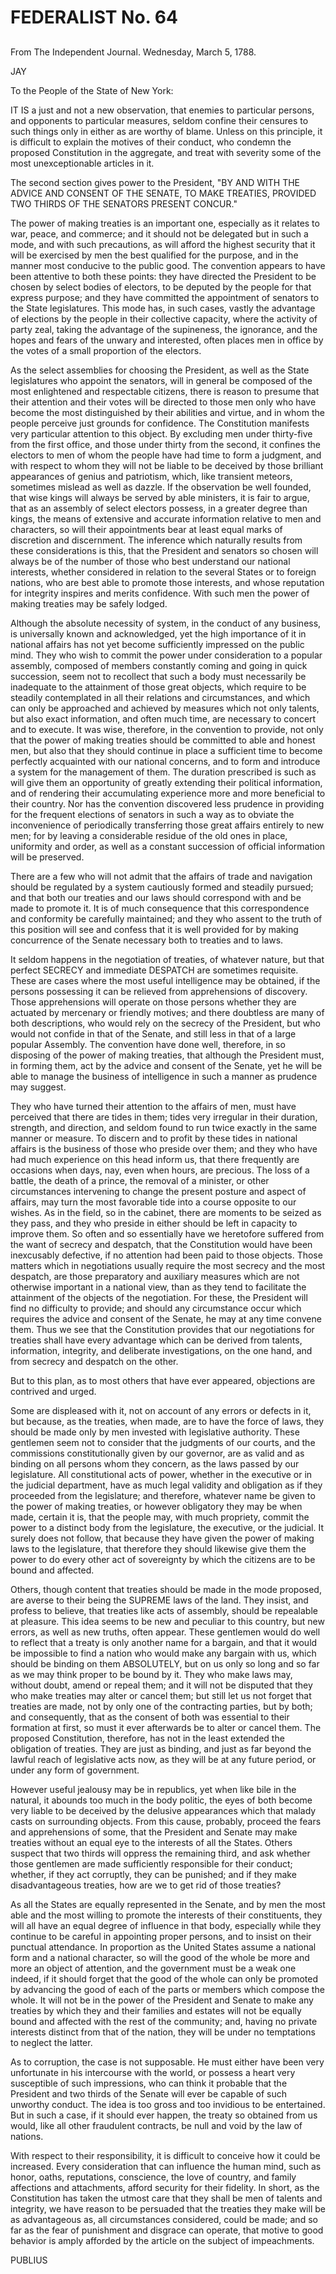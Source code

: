 # FEDERALIST No. 64
## 


From The Independent Journal. Wednesday, March 5, 1788.

JAY

To the People of the State of New York:

IT IS a just and not a new observation, that enemies to particular
persons, and opponents to particular measures, seldom confine their
censures to such things only in either as are worthy of blame. Unless on
this principle, it is difficult to explain the motives of their conduct,
who condemn the proposed Constitution in the aggregate, and treat with
severity some of the most unexceptionable articles in it.

The second section gives power to the President, "BY AND WITH THE ADVICE
AND CONSENT OF THE SENATE, TO MAKE TREATIES, PROVIDED TWO THIRDS OF THE
SENATORS PRESENT CONCUR."

The power of making treaties is an important one, especially as it
relates to war, peace, and commerce; and it should not be delegated but
in such a mode, and with such precautions, as will afford the highest
security that it will be exercised by men the best qualified for the
purpose, and in the manner most conducive to the public good. The
convention appears to have been attentive to both these points: they
have directed the President to be chosen by select bodies of electors,
to be deputed by the people for that express purpose; and they have
committed the appointment of senators to the State legislatures. This
mode has, in such cases, vastly the advantage of elections by the people
in their collective capacity, where the activity of party zeal, taking
the advantage of the supineness, the ignorance, and the hopes and fears
of the unwary and interested, often places men in office by the votes of
a small proportion of the electors.

As the select assemblies for choosing the President, as well as the
State legislatures who appoint the senators, will in general be composed
of the most enlightened and respectable citizens, there is reason to
presume that their attention and their votes will be directed to those
men only who have become the most distinguished by their abilities and
virtue, and in whom the people perceive just grounds for confidence.
The Constitution manifests very particular attention to this object. By
excluding men under thirty-five from the first office, and those under
thirty from the second, it confines the electors to men of whom the
people have had time to form a judgment, and with respect to whom they
will not be liable to be deceived by those brilliant appearances of
genius and patriotism, which, like transient meteors, sometimes mislead
as well as dazzle. If the observation be well founded, that wise kings
will always be served by able ministers, it is fair to argue, that as an
assembly of select electors possess, in a greater degree than kings,
the means of extensive and accurate information relative to men and
characters, so will their appointments bear at least equal marks of
discretion and discernment. The inference which naturally results from
these considerations is this, that the President and senators so chosen
will always be of the number of those who best understand our national
interests, whether considered in relation to the several States or to
foreign nations, who are best able to promote those interests, and whose
reputation for integrity inspires and merits confidence. With such men
the power of making treaties may be safely lodged.

Although the absolute necessity of system, in the conduct of any
business, is universally known and acknowledged, yet the high importance
of it in national affairs has not yet become sufficiently impressed on
the public mind. They who wish to commit the power under consideration
to a popular assembly, composed of members constantly coming and
going in quick succession, seem not to recollect that such a body must
necessarily be inadequate to the attainment of those great objects,
which require to be steadily contemplated in all their relations and
circumstances, and which can only be approached and achieved by measures
which not only talents, but also exact information, and often much time,
are necessary to concert and to execute. It was wise, therefore, in the
convention to provide, not only that the power of making treaties should
be committed to able and honest men, but also that they should continue
in place a sufficient time to become perfectly acquainted with our
national concerns, and to form and introduce a system for the
management of them. The duration prescribed is such as will give them
an opportunity of greatly extending their political information, and
of rendering their accumulating experience more and more beneficial
to their country. Nor has the convention discovered less prudence in
providing for the frequent elections of senators in such a way as to
obviate the inconvenience of periodically transferring those great
affairs entirely to new men; for by leaving a considerable residue
of the old ones in place, uniformity and order, as well as a constant
succession of official information will be preserved.

There are a few who will not admit that the affairs of trade and
navigation should be regulated by a system cautiously formed and
steadily pursued; and that both our treaties and our laws should
correspond with and be made to promote it. It is of much consequence
that this correspondence and conformity be carefully maintained; and
they who assent to the truth of this position will see and confess that
it is well provided for by making concurrence of the Senate necessary
both to treaties and to laws.

It seldom happens in the negotiation of treaties, of whatever nature,
but that perfect SECRECY and immediate DESPATCH are sometimes requisite.
These are cases where the most useful intelligence may be obtained,
if the persons possessing it can be relieved from apprehensions of
discovery. Those apprehensions will operate on those persons whether
they are actuated by mercenary or friendly motives; and there doubtless
are many of both descriptions, who would rely on the secrecy of the
President, but who would not confide in that of the Senate, and still
less in that of a large popular Assembly. The convention have done
well, therefore, in so disposing of the power of making treaties, that
although the President must, in forming them, act by the advice and
consent of the Senate, yet he will be able to manage the business of
intelligence in such a manner as prudence may suggest.

They who have turned their attention to the affairs of men, must have
perceived that there are tides in them; tides very irregular in their
duration, strength, and direction, and seldom found to run twice exactly
in the same manner or measure. To discern and to profit by these tides
in national affairs is the business of those who preside over them; and
they who have had much experience on this head inform us, that there
frequently are occasions when days, nay, even when hours, are precious.
The loss of a battle, the death of a prince, the removal of a minister,
or other circumstances intervening to change the present posture and
aspect of affairs, may turn the most favorable tide into a course
opposite to our wishes. As in the field, so in the cabinet, there are
moments to be seized as they pass, and they who preside in either should
be left in capacity to improve them. So often and so essentially have
we heretofore suffered from the want of secrecy and despatch, that the
Constitution would have been inexcusably defective, if no attention had
been paid to those objects. Those matters which in negotiations usually
require the most secrecy and the most despatch, are those preparatory
and auxiliary measures which are not otherwise important in a national
view, than as they tend to facilitate the attainment of the objects of
the negotiation. For these, the President will find no difficulty to
provide; and should any circumstance occur which requires the advice and
consent of the Senate, he may at any time convene them. Thus we see that
the Constitution provides that our negotiations for treaties shall
have every advantage which can be derived from talents, information,
integrity, and deliberate investigations, on the one hand, and from
secrecy and despatch on the other.

But to this plan, as to most others that have ever appeared, objections
are contrived and urged.

Some are displeased with it, not on account of any errors or defects in
it, but because, as the treaties, when made, are to have the force
of laws, they should be made only by men invested with legislative
authority. These gentlemen seem not to consider that the judgments of
our courts, and the commissions constitutionally given by our governor,
are as valid and as binding on all persons whom they concern, as the
laws passed by our legislature. All constitutional acts of power,
whether in the executive or in the judicial department, have as much
legal validity and obligation as if they proceeded from the legislature;
and therefore, whatever name be given to the power of making treaties,
or however obligatory they may be when made, certain it is, that the
people may, with much propriety, commit the power to a distinct body
from the legislature, the executive, or the judicial. It surely does
not follow, that because they have given the power of making laws to the
legislature, that therefore they should likewise give them the power to
do every other act of sovereignty by which the citizens are to be bound
and affected.

Others, though content that treaties should be made in the mode
proposed, are averse to their being the SUPREME laws of the land. They
insist, and profess to believe, that treaties like acts of assembly,
should be repealable at pleasure. This idea seems to be new and peculiar
to this country, but new errors, as well as new truths, often appear.
These gentlemen would do well to reflect that a treaty is only another
name for a bargain, and that it would be impossible to find a nation
who would make any bargain with us, which should be binding on them
ABSOLUTELY, but on us only so long and so far as we may think proper to
be bound by it. They who make laws may, without doubt, amend or repeal
them; and it will not be disputed that they who make treaties may alter
or cancel them; but still let us not forget that treaties are made, not
by only one of the contracting parties, but by both; and consequently,
that as the consent of both was essential to their formation at first,
so must it ever afterwards be to alter or cancel them. The proposed
Constitution, therefore, has not in the least extended the obligation
of treaties. They are just as binding, and just as far beyond the lawful
reach of legislative acts now, as they will be at any future period, or
under any form of government.

However useful jealousy may be in republics, yet when like bile in
the natural, it abounds too much in the body politic, the eyes of both
become very liable to be deceived by the delusive appearances which that
malady casts on surrounding objects. From this cause, probably, proceed
the fears and apprehensions of some, that the President and Senate may
make treaties without an equal eye to the interests of all the States.
Others suspect that two thirds will oppress the remaining third, and
ask whether those gentlemen are made sufficiently responsible for their
conduct; whether, if they act corruptly, they can be punished; and
if they make disadvantageous treaties, how are we to get rid of those
treaties?

As all the States are equally represented in the Senate, and by men
the most able and the most willing to promote the interests of their
constituents, they will all have an equal degree of influence in that
body, especially while they continue to be careful in appointing proper
persons, and to insist on their punctual attendance. In proportion as
the United States assume a national form and a national character, so
will the good of the whole be more and more an object of attention, and
the government must be a weak one indeed, if it should forget that the
good of the whole can only be promoted by advancing the good of each
of the parts or members which compose the whole. It will not be in the
power of the President and Senate to make any treaties by which they and
their families and estates will not be equally bound and affected with
the rest of the community; and, having no private interests distinct
from that of the nation, they will be under no temptations to neglect
the latter.

As to corruption, the case is not supposable. He must either have been
very unfortunate in his intercourse with the world, or possess a heart
very susceptible of such impressions, who can think it probable that
the President and two thirds of the Senate will ever be capable of
such unworthy conduct. The idea is too gross and too invidious to be
entertained. But in such a case, if it should ever happen, the treaty so
obtained from us would, like all other fraudulent contracts, be null and
void by the law of nations.

With respect to their responsibility, it is difficult to conceive how
it could be increased. Every consideration that can influence the
human mind, such as honor, oaths, reputations, conscience, the love
of country, and family affections and attachments, afford security for
their fidelity. In short, as the Constitution has taken the utmost care
that they shall be men of talents and integrity, we have reason to be
persuaded that the treaties they make will be as advantageous as, all
circumstances considered, could be made; and so far as the fear of
punishment and disgrace can operate, that motive to good behavior is
amply afforded by the article on the subject of impeachments.

PUBLIUS




